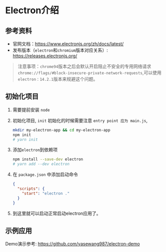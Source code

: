 # Electron介绍

## 参考资料

* 官网文档：https://www.electronjs.org/zh/docs/latest/
* 发布版本（`electron`和`chromium`版本对应关系）: https://releases.electronjs.org/

> 注意事项：`chrome94`版本之后会默认开启阻止不安全的专用网络请求`chrome://flags/#block-insecure-private-network-requests`,可以使用`electron：14.2.1`版本来规避这个问题。


## 初始化项目

1. 需要提前安装 `node`
1. 初始化项目, `init` 初始化的时候需要注意 `entry point 应为 main.js`,

    ```bash
    mkdir my-electron-app && cd my-electron-app
    npm init
    # yarn init
    ```
1. 添加`electron`到依赖项

    ```bash
    npm install --save-dev electron
    # yarn add --dev electron
    ```
1. 在 `package.json` 中添加启动命令

    ```json
    {
      "scripts": {
        "start": "electron ."
      }
    }
    ```
1. 到这里就可以启动正常启动electron应用了。

## 示例应用

Demo演示参考: https://github.com/yasewang987/electron-demo
